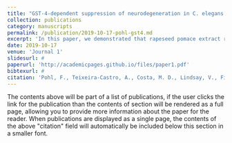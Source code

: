 ```yaml
---
title: "GST-4-dependent suppression of neurodegeneration in C. elegans models of Parkinson’s and Machado-Joseph disease by rapeseed pomace extract supplementation."
collection: publications
category: manuscripts
permalink: /publication/2019-10-17-pohl-gst4.md
excerpt: 'In this paper, we demonstrated that rapeseed pomace extract rescued the motor function of Machdo-Joseph disease model C.elegans and prevented dopaminergic degeneration in in two C. elegans models of Parkinson's disease.'
date: 2019-10-17
venue: 'Journal 1'
slidesurl: #
paperurl: 'http://academicpages.github.io/files/paper1.pdf'
bibtexurl: #
citation: 'Pohl, F., Teixeira-Castro, A., Costa, M. D., Lindsay, V., Fiúza-Fernandes, J., Goua, M., Bermano, G., Russell, W., Maciel, P. & Kong Thoo Lin, P. (2019). GST-4-dependent suppression of neurodegeneration in C. elegans models of Parkinson’s and Machado-Joseph disease by rapeseed pomace extract supplementation. <i>Frontiers in Neuroscience</i>. 13.'
---
```

The contents above will be part of a list of publications, if the user clicks the link for the publication than the contents of section will be rendered as a full page, allowing you to provide more information about the paper for the reader. When publications are displayed as a single page, the contents of the above "citation" field will automatically be included below this section in a smaller font.
